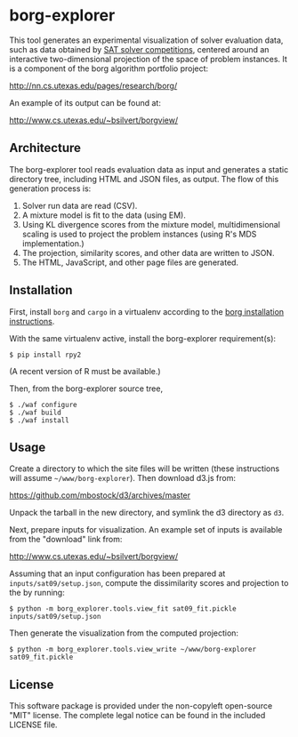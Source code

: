 borg-explorer
=============

This tool generates an experimental visualization of solver evaluation data,
such as data obtained by [SAT solver
competitions](http://www.satcompetition.org/), centered around an interactive
two-dimensional projection of the space of problem instances. It is a component
of the borg algorithm portfolio project:

http://nn.cs.utexas.edu/pages/research/borg/

An example of its output can be found at:

http://www.cs.utexas.edu/~bsilvert/borgview/

Architecture
------------

The borg-explorer tool reads evaluation data as input and generates a static
directory tree, including HTML and JSON files, as output. The flow of this
generation process is:

1. Solver run data are read (CSV).
2. A mixture model is fit to the data (using EM).
3. Using KL divergence scores from the mixture model, multidimensional scaling
   is used to project the problem instances (using R's MDS implementation.)
4. The projection, similarity scores, and other data are written to JSON.
5. The HTML, JavaScript, and other page files are generated.

Installation
------------

First, install `borg` and `cargo` in a virtualenv according to the [borg
installation instructions](http://borg.readthedocs.org/en/latest/installation.html).

With the same virtualenv active, install the borg-explorer requirement(s):

    $ pip install rpy2

(A recent version of R must be available.)

Then, from the borg-explorer source tree,

    $ ./waf configure
    $ ./waf build
    $ ./waf install

Usage
-----

Create a directory to which the site files will be written (these instructions
will assume `~/www/borg-explorer`). Then download d3.js from:

https://github.com/mbostock/d3/archives/master

Unpack the tarball in the new directory, and symlink the d3 directory as `d3`.

Next, prepare inputs for visualization. An example set of inputs is available
from the "download" link from:

http://www.cs.utexas.edu/~bsilvert/borgview/

Assuming that an input configuration has been prepared at
`inputs/sat09/setup.json`, compute the dissimilarity scores and projection to the
by running:

    $ python -m borg_explorer.tools.view_fit sat09_fit.pickle inputs/sat09/setup.json

Then generate the visualization from the computed projection:

    $ python -m borg_explorer.tools.view_write ~/www/borg-explorer sat09_fit.pickle

License
-------

This software package is provided under the non-copyleft open-source "MIT"
license. The complete legal notice can be found in the included LICENSE file.

